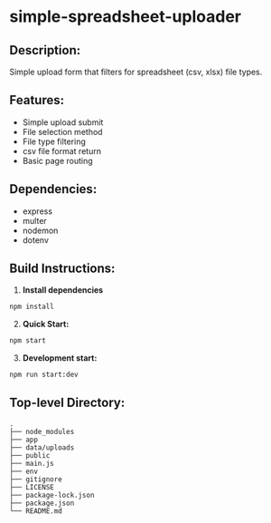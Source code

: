 # simple-spreadsheet-uploader

## Description:

Simple upload form that filters for spreadsheet (csv, xlsx) file types.

## Features:

- Simple upload submit
- File selection method
- File type filtering
- csv file format return
- Basic page routing

## Dependencies:

- express
- multer
- nodemon
- dotenv

## Build Instructions:

1. **Install dependencies**
```sh
npm install
```

2. **Quick Start:**
```sh
npm start
```

3. **Development start:**
```sh
npm run start:dev
```

## Top-level Directory:

    .
    ├── node_modules
    ├── app
    ├── data/uploads
    ├── public
    ├── main.js
    ├── env
    ├── gitignore
    ├── LICENSE
    ├── package-lock.json
    ├── package.json
    └── README.md
